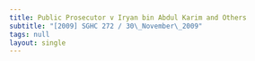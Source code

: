 ```yaml
---
title: Public Prosecutor v Iryan bin Abdul Karim and Others
subtitle: "[2009] SGHC 272 / 30\_November\_2009"
tags: null
layout: single
---
```


